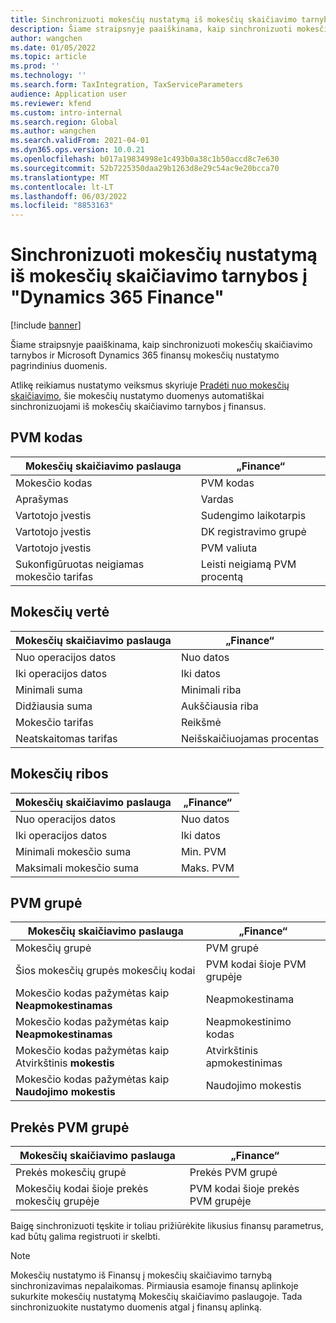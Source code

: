 ```yaml
---
title: Sinchronizuoti mokesčių nustatymą iš mokesčių skaičiavimo tarnybos į "Dynamics 365 Finance"
description: Šiame straipsnyje paaiškinama, kaip sinchronizuoti mokesčių skaičiavimo tarnybos ir Microsoft Dynamics 365 finansų mokesčių nustatymo pagrindinius duomenis.
author: wangchen
ms.date: 01/05/2022
ms.topic: article
ms.prod: ''
ms.technology: ''
ms.search.form: TaxIntegration, TaxServiceParameters
audience: Application user
ms.reviewer: kfend
ms.custom: intro-internal
ms.search.region: Global
ms.author: wangchen
ms.search.validFrom: 2021-04-01
ms.dyn365.ops.version: 10.0.21
ms.openlocfilehash: b017a19834998e1c493b0a38c1b50accd8c7e630
ms.sourcegitcommit: 52b7225350daa29b1263d8e29c54ac9e20bcca70
ms.translationtype: MT
ms.contentlocale: lt-LT
ms.lasthandoff: 06/03/2022
ms.locfileid: "8853163"
---
```

# <a name="sync-the-tax-setup-from-the-tax-calculation-service-to-dynamics-365-finance"></a>Sinchronizuoti mokesčių nustatymą iš mokesčių skaičiavimo tarnybos į "Dynamics 365 Finance"

[!include [banner](../includes/banner.md)]

Šiame straipsnyje paaiškinama, kaip sinchronizuoti mokesčių skaičiavimo tarnybos ir Microsoft Dynamics 365 finansų mokesčių nustatymo pagrindinius duomenis.

Atlikę reikiamus nustatymo veiksmus skyriuje [Pradėti nuo mokesčių skaičiavimo](global-get-started-with-tax-calculation-service.md), šie mokesčių nustatymo duomenys automatiškai sinchronizuojami iš mokesčių skaičiavimo tarnybos į finansus.

## <a name="sales-tax-code"></a>PVM kodas

| Mokesčių skaičiavimo paslauga           | „Finance“                             |
| --------------------------------- | ----------------------------------- |
| Mokesčio kodas                          | PVM kodas                      |
| Aprašymas                       | Vardas                                |
| Vartotojo įvestis                        | Sudengimo laikotarpis                   |
| Vartotojo įvestis                        | DK registravimo grupė                |
| Vartotojo įvestis                        | PVM valiuta                  |
| Sukonfigūruotas neigiamas mokesčio tarifas | Leisti neigiamą PVM procentą |

## <a name="tax-value"></a>Mokesčių vertė

| Mokesčių skaičiavimo paslauga | „Finance“                   |
| ----------------------- | ------------------------- |
| Nuo operacijos datos   | Nuo datos                 |
| Iki operacijos datos     | Iki datos                   |
| Minimali suma          | Minimali riba             |
| Didžiausia suma          | Aukščiausia riba             |
| Mokesčio tarifas                | Reikšmė                     |
| Neatskaitomas tarifas     | Neišskaičiuojamas procentas |

## <a name="tax-limits"></a>Mokesčių ribos

| Mokesčių skaičiavimo paslauga | „Finance“           |
| ----------------------- | ----------------- |
| Nuo operacijos datos   | Nuo datos         |
| Iki operacijos datos     | Iki datos           |
| Minimali mokesčio suma      | Min. PVM |
| Maksimali mokesčio suma      | Maks. PVM |

## <a name="sales-tax-group"></a>PVM grupė

| Mokesčių skaičiavimo paslauga                         | „Finance“                                    |
| ----------------------------------------------- | ------------------------------------------ |
| Mokesčių grupė                                       | PVM grupė                            |
| Šios mokesčių grupės mokesčių kodai                  | PVM kodai šioje PVM grupėje |
| Mokesčio kodas pažymėtas kaip **Neapmokestinamas**         | Neapmokestinama                                     |
| Mokesčio kodas pažymėtas kaip **Neapmokestinamas**         | Neapmokestinimo kodas                                |
| Mokesčio kodas pažymėtas kaip Atvirkštinis **mokestis** | Atvirkštinis apmokestinimas                             |
| Mokesčio kodas pažymėtas kaip **Naudojimo mokestis**        | Naudojimo mokestis                                    |

## <a name="item-sales-tax-group"></a>Prekės PVM grupė

| Mokesčių skaičiavimo paslauga             | „Finance“                                         |
| ----------------------------------- | ----------------------------------------------- |
| Prekės mokesčių grupė                      | Prekės PVM grupė                            |
| Mokesčių kodai šioje prekės mokesčių grupėje | PVM kodai šioje prekės PVM grupėje |

Baigę sinchronizuoti tęskite ir toliau prižiūrėkite likusius finansų parametrus, kad būtų galima registruoti ir skelbti.

> [!NOTE]
> Mokesčių nustatymo iš Finansų į mokesčių skaičiavimo tarnybą sinchronizavimas nepalaikomas. Pirmiausia esamoje finansų aplinkoje sukurkite mokesčių nustatymą Mokesčių skaičiavimo paslaugoje. Tada sinchronizuokite nustatymo duomenis atgal į finansų aplinką.
